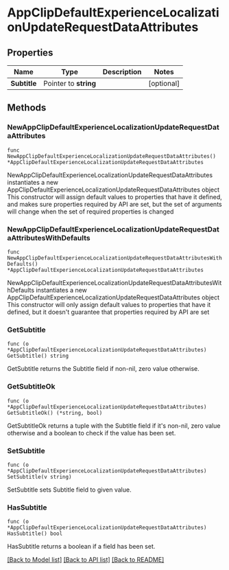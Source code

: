 # AppClipDefaultExperienceLocalizationUpdateRequestDataAttributes

## Properties

Name | Type | Description | Notes
------------ | ------------- | ------------- | -------------
**Subtitle** | Pointer to **string** |  | [optional] 

## Methods

### NewAppClipDefaultExperienceLocalizationUpdateRequestDataAttributes

`func NewAppClipDefaultExperienceLocalizationUpdateRequestDataAttributes() *AppClipDefaultExperienceLocalizationUpdateRequestDataAttributes`

NewAppClipDefaultExperienceLocalizationUpdateRequestDataAttributes instantiates a new AppClipDefaultExperienceLocalizationUpdateRequestDataAttributes object
This constructor will assign default values to properties that have it defined,
and makes sure properties required by API are set, but the set of arguments
will change when the set of required properties is changed

### NewAppClipDefaultExperienceLocalizationUpdateRequestDataAttributesWithDefaults

`func NewAppClipDefaultExperienceLocalizationUpdateRequestDataAttributesWithDefaults() *AppClipDefaultExperienceLocalizationUpdateRequestDataAttributes`

NewAppClipDefaultExperienceLocalizationUpdateRequestDataAttributesWithDefaults instantiates a new AppClipDefaultExperienceLocalizationUpdateRequestDataAttributes object
This constructor will only assign default values to properties that have it defined,
but it doesn't guarantee that properties required by API are set

### GetSubtitle

`func (o *AppClipDefaultExperienceLocalizationUpdateRequestDataAttributes) GetSubtitle() string`

GetSubtitle returns the Subtitle field if non-nil, zero value otherwise.

### GetSubtitleOk

`func (o *AppClipDefaultExperienceLocalizationUpdateRequestDataAttributes) GetSubtitleOk() (*string, bool)`

GetSubtitleOk returns a tuple with the Subtitle field if it's non-nil, zero value otherwise
and a boolean to check if the value has been set.

### SetSubtitle

`func (o *AppClipDefaultExperienceLocalizationUpdateRequestDataAttributes) SetSubtitle(v string)`

SetSubtitle sets Subtitle field to given value.

### HasSubtitle

`func (o *AppClipDefaultExperienceLocalizationUpdateRequestDataAttributes) HasSubtitle() bool`

HasSubtitle returns a boolean if a field has been set.


[[Back to Model list]](../README.md#documentation-for-models) [[Back to API list]](../README.md#documentation-for-api-endpoints) [[Back to README]](../README.md)


